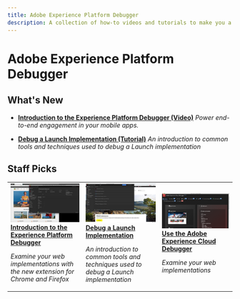 ```yaml
---
title: Adobe Experience Platform Debugger
description: A collection of how-to videos and tutorials to make you a power-user of Adobe Experience Platform and Cloud Debuggers
---
```


# Adobe Experience Platform Debugger

## What's New

* **[Introduction to the Experience Platform Debugger (Video)](/help/debugger/platform-debugger/introduction-to-the-experience-platform-debugger.md)**
    *Power end-to-end engagement in your mobile apps.*

* **[Debug a Launch Implementation (Tutorial)](https://experienceleague.adobe.com/docs/experience-manager-learn/sites/integrations/experience-platform-launch/debug-launch-implementation.html)**
    *An introduction to common tools and techniques used to debug a Launch implementation*


## Staff Picks

<table>
<tr>
  <td>
    <a href="/help/debugger/platform-debugger/introduction-to-the-experience-platform-debugger.md">
      <img alt="Introduction to the Experience Platform Debugger video" src="/help/assets/32156.jpg" />
    </a>
    <div>
      <a href="/help/debugger/platform-debugger/introduction-to-the-experience-platform-debugger.md">
    <strong>Introduction to the Experience Platform Debugger</strong>
    </a>
    </div>
    <p>
    <em>Examine your web implementations with the new extension for Chrome and Firefox</em>
    <p>
  </td>
  <td>
    <a href="https://experienceleague.adobe.com/docs/experience-manager-learn/sites/integrations/experience-platform-launch/debug-launch-implementation.html">
      <img alt="Debug a Launch Implementation" src="/help/assets/38567.jpg" />
    </a>
    <div>
      <a href="https://experienceleague.adobe.com/docs/experience-manager-learn/sites/integrations/experience-platform-launch/debug-launch-implementation.html">
    <strong>Debug a Launch Implementation</strong>
    </a>
    </div>
    <p>
    <em>An introduction to common tools and techniques used to debug a Launch implementation</em>
    <p>
  </td>
  <td>
    <a href="/help/debugger/cloud-debugger/use-the-experience-cloud-debugger.md">
      <img alt="thumbnail image for the 'Use the Adobe Experience Cloud Debugger' video" src="/help/assets/thumb_debugger.png" />
    </a>
    <div>
      <a href="/help/debugger/cloud-debugger/use-the-experience-cloud-debugger.md">
    <strong>Use the Adobe Experience Cloud Debugger</strong>
    </a>
    </div>
    <p>
    <em>Examine your web implementations</em>
    <p>
  </td>
</tr>
</table>